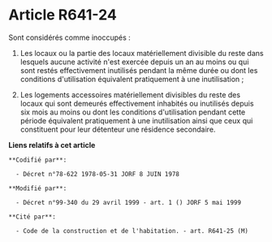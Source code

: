 # Article R641-24

Sont considérés comme inoccupés :

1. Les locaux ou la partie des locaux matériellement divisible du reste dans lesquels aucune activité n'est exercée depuis un
an au moins ou qui sont restés effectivement inutilisés pendant la même durée ou dont les conditions d'utilisation équivalent
pratiquement à une inutilisation ;

2. Les logements accessoires matériellement divisibles du reste des locaux qui sont demeurés effectivement inhabités ou
inutilisés depuis six mois au moins ou dont les conditions d'utilisation pendant cette période équivalent pratiquement à une
inutilisation ainsi que ceux qui constituent pour leur détenteur une résidence secondaire.

**Liens relatifs à cet article**

	**Codifié par**:

	  - Décret n°78-622 1978-05-31 JORF 8 JUIN 1978

	**Modifié par**:

	  - Décret n°99-340 du 29 avril 1999 - art. 1 () JORF 5 mai 1999

	**Cité par**:

	  - Code de la construction et de l'habitation. - art. R641-25 (M)
